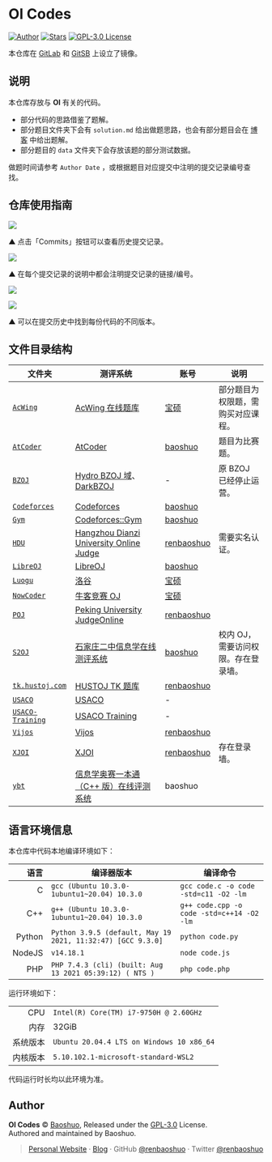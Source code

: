 # OI Codes

[![Author](https://img.shields.io/badge/Author-Baoshuo-b68469.svg?style=flat-square)](https://baoshuo.ren) [![Stars](https://img.shields.io/github/stars/renbaoshuo/OI-codes?style=flat-square)](https://github.com/renbaoshuo/OI-codes/stargazers) [![GPL-3.0 License](https://img.shields.io/github/license/renbaoshuo/OI-codes?style=flat-square)](/LICENSE)

本仓库在 [GitLab](https://gitlab.com/baoshuo/OI-codes) 和 [GitSB](https://git.sb/baoshuo/OI-codes) 上设立了镜像。

## 说明

本仓库存放与 **OI** 有关的代码。

- 部分代码的思路借鉴了题解。
- 部分题目文件夹下会有 `solution.md` 给出做题思路，也会有部分题目会在 [博客](https://oi.baoshuo.ren/) 中给出题解。
- 部分题目的 `data` 文件夹下会存放该题的部分测试数据。

做题时间请参考 `Author Date` ，或根据题目对应提交中注明的提交记录编号查找。

## 仓库使用指南

![](https://user-images.githubusercontent.com/47095648/159689834-dfe67eef-b5a2-484c-98a3-745e7a6f7714.png)

▲ 点击「Commits」按钮可以查看历史提交记录。

![](https://user-images.githubusercontent.com/47095648/159689915-f4761f71-c203-4293-a23b-6ee2f77536fe.png)

▲ 在每个提交记录的说明中都会注明提交记录的链接/编号。

![](https://user-images.githubusercontent.com/47095648/159690018-3d7b94e3-4e1d-4712-b26c-8f749c3e0988.png)

![](https://user-images.githubusercontent.com/47095648/159690097-43d2b381-d8a7-4cc6-aa0a-261078285fe1.png)

▲ 可以在提交历史中找到每份代码的不同版本。

## 文件目录结构

| 文件夹                                | 测评系统                                                                               | 账号                                                               | 说明                                |
| ------------------------------------- | -------------------------------------------------------------------------------------- | ------------------------------------------------------------------ | ----------------------------------- |
| [`AcWing`](./AcWing/)                 | [AcWing 在线题库](https://www.acwing.com/problem/)                                     | [宝硕](https://www.acwing.com/user/myspace/index/32848/)           | 部分题目为权限题，需购买对应课程。  |
| [`AtCoder`](./AtCoder/)               | [AtCoder](https://atcoder.jp/contests/archive)                                         | [baoshuo](https://atcoder.jp/users/baoshuo)                        | 题目为比赛题。                      |
| [`BZOJ`](./BZOJ/)                     | [Hydro BZOJ 域](https://hydro.ac/d/bzoj/)、[DarkBZOJ](https://darkbzoj.tk/problems)    | -                                                                  | 原 BZOJ 已经停止运营。              |
| [`Codeforces`](./Codeforces/)         | [Codeforces](https://codeforces.com/problemset)                                        | [baoshuo](https://codeforces.com/profile/baoshuo)                  |                                     |
| [`Gym`](./Gym/)                       | [Codeforces::Gym](https://codeforces.com/gyms)                                         | [baoshuo](https://codeforces.com/profile/baoshuo)                  |                                     |
| [`HDU`](./HDU/)                       | [Hangzhou Dianzi University Online Judge](http://acm.hdu.edu.cn/listproblem.php?vol=1) | [renbaoshuo](http://acm.hdu.edu.cn/userstatus.php?user=renbaoshuo) | 需要实名认证。                      |
| [`LibreOJ`](./LibreOJ/)               | [LibreOJ](https://loj.ac/p)                                                            | [baoshuo](https://loj.ac/u/baoshuo)                                |                                     |
| [`Luogu`](./Luogu/)                   | [洛谷](https://www.luogu.com.cn/problem/list)                                          | [宝硕](https://www.luogu.com.cn/user/168214)                       |                                     |
| [`NowCoder`](./NowCoder/)             | [牛客竞赛 OJ](https://ac.nowcoder.com/acm/problem/list)                                | [宝硕](https://ac.nowcoder.com/acm/contest/profile/742234351)      |                                     |
| [`POJ`](./POJ/)                       | [Peking University JudgeOnline](http://poj.org/problemlist)                            | [renbaoshuo](http://poj.org/userstatus?user_id=renbaoshuo)         |                                     |
| [`S2OJ`](./S2OJ/)                     | [石家庄二中信息学在线测评系统](https://www.sjzezoj.com/problems)                       | [baoshuo](https://www.sjzezoj.com/user/profile/baoshuo)            | 校内 OJ，需要访问权限。存在登录墙。 |
| [`tk.hustoj.com`](./tk.hustoj.com/)   | [HUSTOJ TK 题库](http://tk.hustoj.com/problemset.php)                                  | [renbaoshuo](http://tk.hustoj.com/userinfo.php?user=renbaoshuo)    |                                     |
| [`USACO`](./USACO/)                   | [USACO](https://www.usaco.org)                                                         | -                                                                  |                                     |
| [`USACO-Training`](./USACO-Training/) | [USACO Training](https://train.usaco.org/)                                             | -                                                                  |                                     |
| [`Vijos`](./Vijos/)                   | [Vijos](https://vijos.org/p)                                                           | [renbaoshuo](https://vijos.org/user/145797)                        |                                     |
| [`XJOI`](./XJOI/)                     | [XJOI](https://xjoi.net/problemlist)                                                   | [renbaoshuo](https://xjoi.net/user/profile/renbaoshuo)             | 存在登录墙。                        |
| [`ybt`](./ybt/)                       | [信息学奥赛一本通（C++ 版）在线评测系统](http://ybt.ssoier.cn:8088/problem_list.php)   | baoshuo                                                            |                                     |

## 语言环境信息

本仓库中代码本地编译环境如下：

|   语言 | 编译器版本                                                  | 编译命令                                  |
| -----: | ----------------------------------------------------------- | ----------------------------------------- |
|      C | `gcc (Ubuntu 10.3.0-1ubuntu1~20.04) 10.3.0`                 | `gcc code.c -o code -std=c11 -O2 -lm`     |
|    C++ | `g++ (Ubuntu 10.3.0-1ubuntu1~20.04) 10.3.0`                 | `g++ code.cpp -o code -std=c++14 -O2 -lm` |
| Python | `Python 3.9.5 (default, May 19 2021, 11:32:47) [GCC 9.3.0]` | `python code.py`                          |
| NodeJS | `v14.18.1`                                                  | `node code.js`                            |
|    PHP | `PHP 7.4.3 (cli) (built: Aug 13 2021 05:39:12) ( NTS )`     | `php code.php`                            |

运行环境如下：

|          |                                           |
| -------: | :---------------------------------------- |
|      CPU | `Intel(R) Core(TM) i7-9750H @ 2.60GHz`    |
|     内存 | 32GiB                                     |
| 系统版本 | `Ubuntu 20.04.4 LTS on Windows 10 x86_64` |
| 内核版本 | `5.10.102.1-microsoft-standard-WSL2`      |

代码运行时长均以此环境为准。

## Author

**OI Codes** © [Baoshuo](https://github.com/renbaoshuo), Released under the [GPL-3.0](./LICENSE) License.<br>
Authored and maintained by Baoshuo.

> [Personal Website](https://baoshuo.ren) · [Blog](https://blog.baoshuo.ren) · GitHub [@renbaoshuo](https://github.com/renbaoshuo) · Twitter [@renbaoshuo](https://twitter.com/renbaoshuo)

